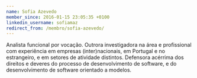 ```yaml
---
name: Sofia Azevedo
member_since: 2016-01-15 23:05:35 +0100
linkedin_username: sofiamaz
redirect_from: /membro/sofia-azevedo/
---
```

Analista funcional por vocação. Outrora investigadora na área e profissional com experiência em empresas (inter)nacionais, em Portugal e no estrangeiro, e em setores de atividade distintos. Defensora acérrima dos direitos e deveres do processo de desenvolvimento de software, e do desenvolvimento de software orientado a modelos.
